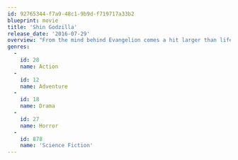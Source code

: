 ```yaml
---
id: 92765344-f7a9-48c1-9b9d-f719717a33b2
blueprint: movie
title: 'Shin Godzilla'
release_date: '2016-07-29'
overview: "From the mind behind Evangelion comes a hit larger than life.  When a massive, gilled monster emerges from the deep and tears through the city, the government scrambles to save its citizens.  A rag-tag team of volunteers cuts through a web of red tape to uncover the monster's weakness and its mysterious ties to a foreign superpower.  But time is not on their side - the greatest catastrophe to ever befall the world is about to evolve right before their very eyes."
genres:
  -
    id: 28
    name: Action
  -
    id: 12
    name: Adventure
  -
    id: 18
    name: Drama
  -
    id: 27
    name: Horror
  -
    id: 878
    name: 'Science Fiction'
---
```


